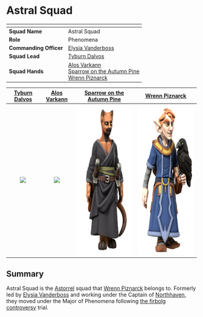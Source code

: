 # Astral Squad

| []() | |
| --- | --- |
| **Squad Name** | Astral Squad | squad.2
| **Role** | Phenomena |
| **Commanding Officer** | [Elysia Vanderboss](../../../characters/elysia-vanderboss.md) |
| **Squad Lead** | [Tyburn Dalvos](../../../characters/tyburn-dalvos.md) |
| **Squad Hands** | [Alos Varkann](../../../characters/alos-varkann.md)<br />[Sparrow on the Autumn Pine](../../../characters/sparrow-on-the-autumn-pine.md)<br />[Wrenn Piznarck](../../../characters/wrenn-piznarck.md) |

| [Tyburn Dalvos](../../../characters/tyburn-dalvos.md) | [Alos Varkann](../../../characters/alos-varkann.md) | [Sparrow on the Autumn Pine](../../../characters/sparrow-on-the-autumn-pine.md) | [Wrenn Piznarck](../../../characters/wrenn-piznarck.md) |
|:---:|:---:|:---:|:---:|
| <img src="https://raw.githubusercontent.com/jesskelsall/astarus-images/main/people/portraits/imageid.png" height="400" /> | <img src="https://raw.githubusercontent.com/jesskelsall/astarus-images/main/people/portraits/imageid.png" height="400" /> | <img src="https://raw.githubusercontent.com/jesskelsall/astarus-images/main/people/portraits/41e0b0962f18eb6b.png" height="400" /> | <img src="https://raw.githubusercontent.com/jesskelsall/astarus-images/main/people/portraits/90c164c51822cd1a.png" height="400" /> |

## Summary

Astral Squad is the [Astorrel](../astorrel.md) squad that [Wrenn Piznarck](../../../characters/wrenn-piznarck.md) belongs to. Formerly led by [Elysia Vanderboss](../../../characters/elysia-vanderboss.md) and working under the Captain of [Northhaven](../../../places/cities/northhaven.md), they moved under the Major of Phenomena following [the firbolg controversy](../../../storylines/ended/the-firbolg-controversy.md) trial.
